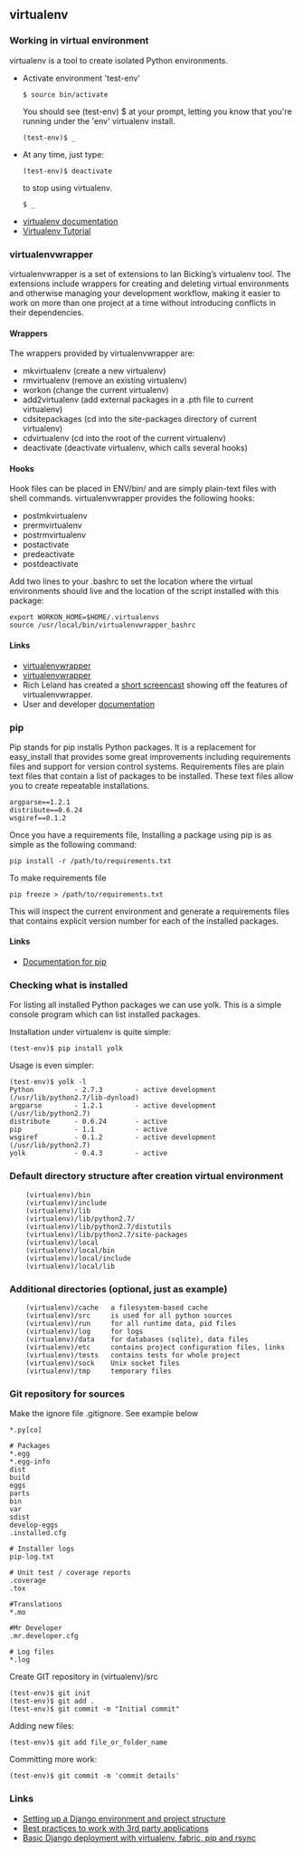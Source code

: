 ## virtualenv

### Working in virtual environment

virtualenv is a tool to create isolated Python environments.

 * Activate environment 'test-env'

    ```$ source bin/activate```
    
    You should see (test-env) $ at your prompt, letting you know that you're running 
    under the 'env' virtualenv install. 
    
    ```(test-env)$ _```

 * At any time, just type:
 
    ```(test-env)$ deactivate```
    
    to stop using virtualenv.
    
    ```$ _```

 - [virtualenv documentation](http://www.virtualenv.org/en/latest/index.html)
 - [Virtualenv Tutorial](http://simononsoftware.com/virtualenv-tutorial/)

### virtualenvwrapper

virtualenvwrapper is a set of extensions to Ian Bicking’s virtualenv tool. The extensions include wrappers for creating and deleting virtual environments and otherwise managing your development workflow, making it easier to work on more than one project at a time without introducing conflicts in their dependencies.

#### Wrappers

The wrappers provided by virtualenvwrapper are:

 - mkvirtualenv (create a new virtualenv)
 - rmvirtualenv (remove an existing virtualenv)
 - workon (change the current virtualenv)
 - add2virtualenv (add external packages in a .pth file to current virtualenv)
 - cdsitepackages (cd into the site-packages directory of current virtualenv)
 - cdvirtualenv (cd into the root of the current virtualenv)
 - deactivate (deactivate virtualenv, which calls several hooks)

#### Hooks

Hook files can be placed in ENV/bin/ and are simply plain-text files with shell commands. 
virtualenvwrapper provides the following hooks:

 - postmkvirtualenv
 - prermvirtualenv
 - postrmvirtualenv
 - postactivate
 - predeactivate
 - postdeactivate

Add two lines to your .bashrc to set the location where the virtual environments should live 
and the location of the script installed with this package:

```
export WORKON_HOME=$HOME/.virtualenvs
source /usr/local/bin/virtualenvwrapper_bashrc
```

#### Links

 - [virtualenvwrapper](http://www.doughellmann.com/projects/virtualenvwrapper/)
 - [virtualenvwrapper](http://www.doughellmann.com/articles/pythonmagazine/completely-different/2008-05-virtualenvwrapper/index.html)
 - Rich Leland has created a [short screencast](http://mathematism.com/2009/07/30/presentation-pip-and-virtualenv/) showing off the features of virtualenvwrapper. 
 - User and developer [documentation](http://virtualenvwrapper.readthedocs.org/)


### pip

Pip stands for pip installs Python packages. It is a replacement for easy_install that provides some great improvements including requirements files and support for version control systems. Requirements files are plain text files that contain a list of packages to be installed. These text files allow you to create repeatable installations.
```
argparse==1.2.1
distribute==0.6.24
wsgiref==0.1.2
```
Once you have a requirements file, Installing a package using pip is as simple as the following command:
```
pip install -r /path/to/requirements.txt
```

To make requirements file
```
pip freeze > /path/to/requirements.txt
```
This will inspect the current environment and generate a requirements files that contains explicit version number for each of the installed packages.

#### Links

 - [Documentation for pip](http://www.pip-installer.org/en/latest/)
 

### Checking what is installed

For listing all installed Python packages we can use yolk. This is a simple console program 
which can list installed packages.

Installation under virtualenv is quite simple:

```(test-env)$ pip install yolk```

Usage is even simpler:

```
(test-env)$ yolk -l
Python          - 2.7.3        - active development (/usr/lib/python2.7/lib-dynload)
argparse        - 1.2.1        - active development (/usr/lib/python2.7)
distribute      - 0.6.24       - active 
pip             - 1.1          - active 
wsgiref         - 0.1.2        - active development (/usr/lib/python2.7)
yolk            - 0.4.3        - active 
```

### Default directory structure after creation virtual environment

```
    (virtualenv)/bin
    (virtualenv)/include
    (virtualenv)/lib
    (virtualenv)/lib/python2.7/
    (virtualenv)/lib/python2.7/distutils
    (virtualenv)/lib/python2.7/site-packages
    (virtualenv)/local
    (virtualenv)/local/bin
    (virtualenv)/local/include
    (virtualenv)/local/lib
```

### Additional directories (optional, just as example)

```
    (virtualenv)/cache   a filesystem-based cache
    (virtualenv)/src     is used for all python sources
    (virtualenv)/run     for all runtime data, pid files
    (virtualenv)/log     for logs
    (virtualenv)/data    for databases (sqlite), data files
    (virtualenv)/etc     contains project configuration files, links
    (virtualenv)/tests   contains tests for whole project
    (virtualenv)/sock    Unix socket files
    (virtualenv)/tmp     temporary files
```
### Git repository for sources

Make the ignore file .gitignore. See example below

```
*.py[co]

# Packages
*.egg
*.egg-info
dist
build
eggs
parts
bin
var
sdist
develop-eggs
.installed.cfg

# Installer logs
pip-log.txt

# Unit test / coverage reports
.coverage
.tox

#Translations
*.mo

#Mr Developer
.mr.developer.cfg

# Log files
*.log
```

Create GIT repository in (virtualenv)/src

```
(test-env)$ git init
(test-env)$ git add .
(test-env)$ git commit -m "Initial commit"
```
Adding new files:
```
(test-env)$ git add file_or_folder_name
```
Committing more work:
```
(test-env)$ git commit -m 'commit details'
```

### Links

 - [Setting up a Django environment and project structure](http://www.gyford.com/phil/writing/2010/09/29/django-environment.php)
 - [Best practices to work with 3rd party applications](https://code.djangoproject.com/wiki/BestPracticesToWorkWith3rdPartyAppsAndMakingYoursPortable)
 - [Basic Django deployment with virtualenv, fabric, pip and rsync](http://www.caktusgroup.com/blog/2010/04/22/basic-django-deployment-with-virtualenv-fabric-pip-and-rsync/)
 
 
